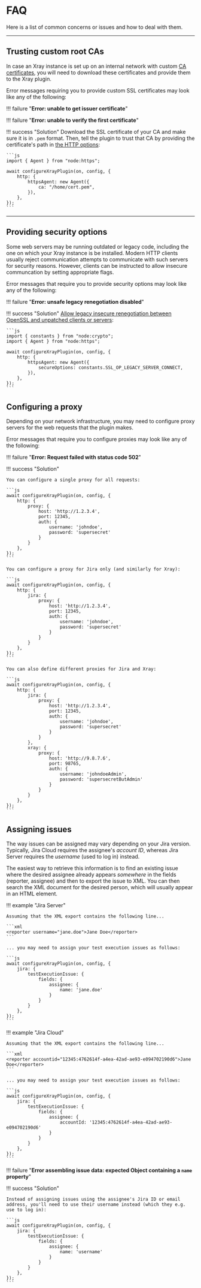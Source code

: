 # FAQ

Here is a list of common concerns or issues and how to deal with them.

<hr/>

## Trusting custom root CAs

In case an Xray instance is set up on an internal network with custom [CA certificates](https://www.ssl.com/faqs/what-is-a-certificate-authority/), you will need to download these certificates and provide them to the Xray plugin.

Error messages requiring you to provide custom SSL certificates may look like any of the following:

!!! failure "**Error: unable to get issuer certificate**"

!!! failure "**Error: unable to verify the first certificate**"

!!! success "Solution"
    Download the SSL certificate of your CA and make sure it is in `.pem` format.
    Then, tell the plugin to trust that CA by providing the certificate's path in [the HTTP options](../configuration/http.md):

    ```js
    import { Agent } from "node:https";

    await configureXrayPlugin(on, config, {
        http: {
            httpsAgent: new Agent({
                ca: "/home/cert.pem",
            }),
        },
    });
    ```

<hr/>

## Providing security options

Some web servers may be running outdated or legacy code, including the one on which your Xray instance is be installed.
Modern HTTP clients usually reject communication attempts to communicate with such servers for security reasons.
However, clients can be instructed to allow insecure communcation by setting appropriate flags.

Error messages that require you to provide security options may look like any of the following:

!!! failure "**Error: unsafe legacy renegotiation disabled**"

!!! success "Solution"
    [Allow legacy insecure renegotiation between OpenSSL and unpatched clients or servers](https://www.openssl.org/docs/man1.1.1/man3/SSL_clear_options.html):

    ```js
    import { constants } from "node:crypto";
    import { Agent } from "node:https";

    await configureXrayPlugin(on, config, {
        http: {
            httpsAgent: new Agent({
                secureOptions: constants.SSL_OP_LEGACY_SERVER_CONNECT,
            }),
        },
    });
    ```

## Configuring a proxy

Depending on your network infrastructure, you may need to configure proxy servers for the web requests that the plugin makes.

Error messages that require you to configure proxies may look like any of the following:

!!! failure "**Error: Request failed with status code 502**"

!!! success "Solution"

    You can configure a single proxy for all requests:

    ```js
    await configureXrayPlugin(on, config, {
        http: {
            proxy: {
                host: 'http://1.2.3.4',
                port: 12345,
                auth: {
                    username: 'johndoe',
                    password: 'supersecret'
                }
            }
        },
    });
    ```

    You can configure a proxy for Jira only (and similarly for Xray):

    ```js
    await configureXrayPlugin(on, config, {
        http: {
            jira: {
                proxy: {
                    host: 'http://1.2.3.4',
                    port: 12345,
                    auth: {
                        username: 'johndoe',
                        password: 'supersecret'
                    }
                }
            }
        },
    });
    ```

    You can also define different proxies for Jira and Xray:

    ```js
    await configureXrayPlugin(on, config, {
        http: {
            jira: {
                proxy: {
                    host: 'http://1.2.3.4',
                    port: 12345,
                    auth: {
                        username: 'johndoe',
                        password: 'supersecret'
                    }
                }
            },
            xray: {
                proxy: {
                    host: 'http://9.8.7.6',
                    port: 98765,
                    auth: {
                        username: 'johndoeAdmin',
                        password: 'supersecretButAdmin'
                    }
                }
            }
        },
    });
    ```

## Assigning issues

The way issues can be assigned may vary depending on your Jira version.
Typically, Jira Cloud requires the assignee's _account ID_, whereas Jira Server requires the _username_ (used to log in) instead.

The easiest way to retrieve this information is to find an existing issue where the desired assignee already appears _somewhere_ in the fields (reporter, assignee) and then to export the issue to XML.
You can then search the XML document for the desired person, which will usually appear in an HTML element.

!!! example "Jira Server"

    Assuming that the XML export contains the following line...

    ```xml
    <reporter username="jane.doe">Jane Doe</reporter>
    ```

    ... you may need to assign your test execution issues as follows:

    ```js
    await configureXrayPlugin(on, config, {
        jira: {
            testExecutionIssue: {
                fields: {
                    assignee: {
                        name: 'jane.doe'
                    }
                }
            }
        },
    });
    ```
!!! example "Jira Cloud"

    Assuming that the XML export contains the following line...

    ```xml
    <reporter accountid="12345:4762614f-a4ea-42ad-ae93-e094702190d6">Jane Doe</reporter>
    ```

    ... you may need to assign your test execution issues as follows:

    ```js
    await configureXrayPlugin(on, config, {
        jira: {
            testExecutionIssue: {
                fields: {
                    assignee: {
                        accountId: '12345:4762614f-a4ea-42ad-ae93-e094702190d6'
                    }
                }
            }
        },
    });
    ```


!!! failure "**Error assembling issue data: expected Object containing a `name` property**"

!!! success "Solution"

    Instead of assigning issues using the assignee's Jira ID or email address, you'll need to use their username instead (which they e.g. use to log in):

    ```js
    await configureXrayPlugin(on, config, {
        jira: {
            testExecutionIssue: {
                fields: {
                    assignee: {
                        name: 'username'
                    }
                }
            }
        },
    });
    ```